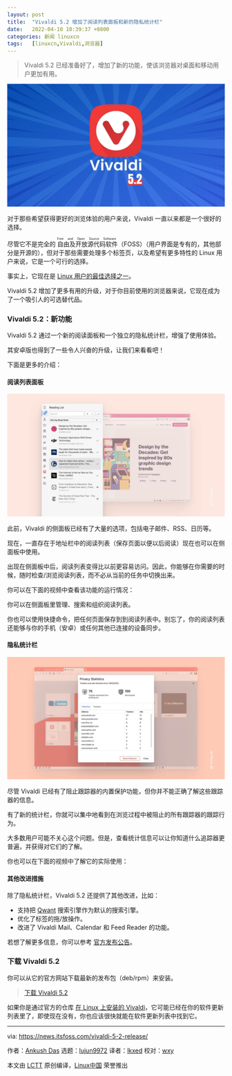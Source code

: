 ```yaml
---
layout: post
title:	"Vivaldi 5.2 增加了阅读列表面板和新的隐私统计栏"
date:	2022-04-10 10:39:37 +0800 
categories:	新闻 linuxcn 
tags:	[linuxcn,Vivaldi,浏览器]
---
```




> 
> Vivaldi 5.2 已经准备好了，增加了新的功能，使该浏览器对桌面和移动用户更加有用。
> 
> 
> 


![](/Asserts/Images/album/202204/10/103937jvv6a9varraor8ag.jpg)


对于那些希望获得更好的浏览体验的用户来说，Vivaldi 一直以来都是一个很好的选择。


尽管它不是完全的<ruby> 自由及开放源代码软件 <rt>  Free and Open Source Software </rt></ruby>（FOSS）（用户界面是专有的，其他部分是开源的），但对于那些需要处理多个标签页，以及希望有更多特性的 Linux 用户来说，它是一个可行的选择。


事实上，它现在是 [Linux 用户的最佳选择之一](https://itsfoss.com/best-browsers-ubuntu-linux/)。


Vivaldi 5.2 增加了更多有用的升级，对于你目前使用的浏览器来说，它现在成为了一个吸引人的可选替代品。


### Vivaldi 5.2：新功能


Vivaldi 5.2 通过一个新的阅读面板和一个独立的隐私统计栏，增强了使用体验。


其安卓版也得到了一些令人兴奋的升级，让我们来看看吧！


下面是更多的介绍：


#### 阅读列表面板


![](/Asserts/Images/album/202204/10/103937rdql2doql5fq745o.jpg)


此前，Vivaldi 的侧面板已经有了大量的选项，包括电子邮件、RSS、日历等。


现在，一直存在于地址栏中的阅读列表（保存页面以便以后阅读）现在也可以在侧面板中使用。


出现在侧面板中后，阅读列表变得比以前更容易访问。因此，你能够在你需要的时候，随时检查/浏览阅读列表，而不必从当前的任务中切换出来。


你可以在下面的视频中查看该功能的运行情况：






你可以在侧面板里管理、搜索和组织阅读列表。


你也可以使用快捷命令，把任何页面保存到到阅读列表中。别忘了，你的阅读列表还能够与你的手机（安卓）或任何其他已连接的设备同步。


#### 隐私统计栏


![](/Asserts/Images/album/202204/10/103938xkz88ykcc43g07ug.jpg)


尽管 Vivaldi 已经有了阻止跟踪器的内置保护功能，但你并不能正确了解这些跟踪器的信息。


有了新的统计栏，你就可以集中地看到在浏览过程中被阻止的所有跟踪器的跟踪行为。


大多数用户可能不关心这个问题。但是，查看统计信息可以让你知道什么追踪器更普遍，并获得对它们的了解。


你也可以在下面的视频中了解它的实际使用：






#### 其他改进措施


除了隐私统计栏，Vivaldi 5.2 还提供了其他改进，比如：


* 支持把 [Qwant](https://www.qwant.com/) 搜索引擎作为默认的搜索引擎。
* 优化了标签的拖/放操作。
* 改进了 Vivaldi Mail、Calendar 和 Feed Reader 的功能。


若想了解更多信息，你可以参考 [官方发布公告](https://vivaldi.com/press/vivaldi-adds-a-reading-list-panel-shows-statistics-on-blocked-trackers-and-ads/)。


### 下载 Vivaldi 5.2


你可以从它的官方网站下载最新的发布包（deb/rpm）来安装。



> 
> [下载 Vivaldi 5.2](https://vivaldi.com/download/)
> 
> 
> 


如果你是通过官方的仓库 [在 Linux 上安装的 Vivaldi](https://itsfoss.com/install-vivaldi-ubuntu-linux/)，它可能已经在你的软件更新列表里了，即使现在没有，你也应该很快就能在软件更新列表中找到它。




---


via: <https://news.itsfoss.com/vivaldi-5-2-release/>


作者：[Ankush Das](https://news.itsfoss.com/author/ankush/) 选题：[lujun9972](https://github.com/lujun9972) 译者：[lkxed](https://github.com/lkxed) 校对：[wxy](https://github.com/wxy)


本文由 [LCTT](https://github.com/LCTT/TranslateProject) 原创编译，[Linux中国](https://linux.cn/) 荣誉推出
